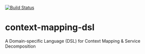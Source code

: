 [![Build Status](https://travis-ci.com/stefan-ka/context-mapping-dsl.svg?token=jy7qsL9QVYqmygVYPcq3&branch=master)](https://travis-ci.com/stefan-ka/context-mapping-dsl)

# context-mapping-dsl
A Domain-specific Language (DSL) for Context Mapping &amp; Service Decomposition
